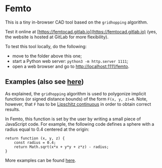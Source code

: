 # Femto

This is a tiny in-browser CAD tool based on the `gridhopping` algorithm.

Test it online at [https://femtocad.gitlab.io](https://femtocad.gitlab.io) (yes, the website is hosted at GitLab for more flexibility).

To test this tool locally, do the following:

* move to the folder above this one;
* start a Python web server: `python3 -m http.server 1111`;
* open a web browser and go to [http://localhost:1111/femto](http://localhost:1111/femto).

## Examples (also see [here](examples.md))

As explained, the `gridhopping` algorithm is used to polygonize implicit functions (or signed distance bounds) of the form `F(x, y, z)=0`.
Note, however, that `F` has to be [Lipschitz continuous](https://en.wikipedia.org/wiki/Lipschitz_continuity) in order to obtain correct results.

In Femto, this function is set by the user by writing a small piece of JavaScript code. For example, the following code defines a sphere with a radius equal to 0.4 centered at the origin:

```
return function (x, y, z) {
	const radius = 0.4;
	return Math.sqrt(x*x + y*y + z*z) - radius;
}
```

More examples can be found [here](examples.md).